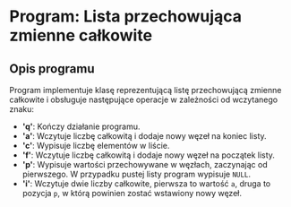 # Program: Lista przechowująca zmienne całkowite

## Opis programu
Program implementuje klasę reprezentującą listę przechowującą zmienne całkowite i obsługuje następujące operacje w zależności od wczytanego znaku:

- **'q'**: Kończy działanie programu.
- **'a'**: Wczytuje liczbę całkowitą i dodaje nowy węzeł na koniec listy.
- **'c'**: Wypisuje liczbę elementów w liście.
- **'f'**: Wczytuje liczbę całkowitą i dodaje nowy węzeł na początek listy.
- **'p'**: Wypisuje wartości przechowywane w węzłach, zaczynając od pierwszego. W przypadku pustej listy program wypisuje `NULL`.
- **'i'**: Wczytuje dwie liczby całkowite, pierwsza to wartość `a`, druga to pozycja `p`, w którą powinien zostać wstawiony nowy węzeł.

